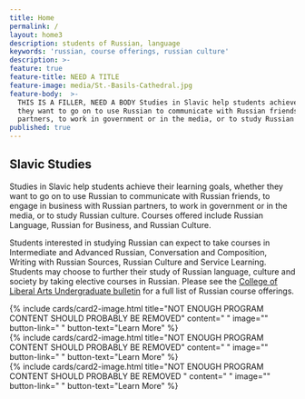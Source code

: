 ```yaml
---
title: Home
permalink: /
layout: home3
description: students of Russian, language
keywords: 'russian, course offerings, russian culture'
description: >-
feature: true
feature-title: NEED A TITLE 
feature-image: media/St.-Basils-Cathedral.jpg
feature-body:  >-
  THIS IS A FILLER, NEED A BODY Studies in Slavic help students achieve their learning goals, whether
  they want to go on to use Russian to communicate with Russian friends, to engage in business with Russian 
  partners, to work in government or in the media, or to study Russian culture.    
published: true
---
```

## Slavic Studies
Studies in Slavic help students achieve their learning goals, whether they want to go on to use Russian to communicate with Russian friends, to engage in business with Russian partners, to work in government or in the media, or to study Russian culture. Courses offered include Russian Language, Russian for Business, and Russian Culture.

Students interested in studying Russian can expect to take courses in Intermediate and Advanced Russian, Conversation and Composition, Writing with Russian Sources, Russian Culture and Service Learning. Students may choose to further their study of Russian language, culture and society by taking elective courses in Russian. Please see the [College of Liberal Arts Undergraduate bulletin](http://bulletin.temple.edu/undergraduate/courses/rus/) for a full list of Russian course offerings. 

<div class="row row-wide">
  <div class="col m12 l4">{% include cards/card2-image.html 
    title="NOT ENOUGH PROGRAM CONTENT SHOULD PROBABLY BE REMOVED" 
    content=" " 
    image="" 
    button-link=" " 
    button-text="Learn More" %}
  </div>
  <div class="row row-wide">
    <div class="col m12 l4">{% include cards/card2-image.html 
      title="NOT ENOUGH PROGRAM CONTENT SHOULD PROBABLY BE REMOVED" 
      content=" " 
      image="" 
      button-link=" " 
      button-text="Learn More" %}
    </div>
    <div class="row row-wide">
      <div class="col m12 l4">{% include cards/card2-image.html 
        title="NOT ENOUGH PROGRAM CONTENT SHOULD PROBABLY BE REMOVED " 
        content=" " 
        image="" 
        button-link=" " 
        button-text="Learn More" %}
      </div>
</div>
